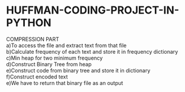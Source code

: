 # HUFFMAN-CODING-PROJECT-IN-PYTHON  
COMPRESSION PART  
a)To access the file and extract text from that file  
b)Calculate frequency of each text and store it in frequency dictionary  
c)Min heap for two minimum frequency  
d)Construct Binary Tree from heap  
e)Construct code from binary tree and store it in dictionary  
f)Construct encoded text  
e)We have to return that binary file as an output  
